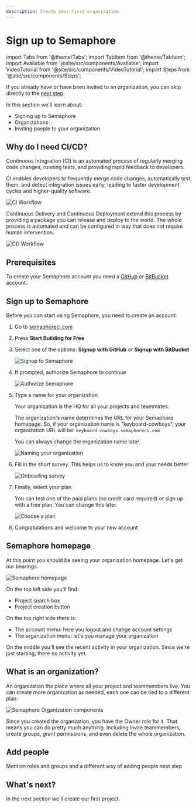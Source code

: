 ```yaml
---
description: Create your first organization
---
```


# Sign up to Semaphore


import Tabs from '@theme/Tabs';
import TabItem from '@theme/TabItem';
import Available from '@site/src/components/Available';
import VideoTutorial from '@site/src/components/VideoTutorial';
import Steps from '@site/src/components/Steps';

If you already have or have been invited to an organization, you can skip directly to the [next step](./hello-world).

In this section we'll learn about:

- Signing up to Semaphore
- Organizations
- Inviting poeple to your organization

## Why do I need CI/CD?

Continuous Integration (CI) is an automated process of regularly merging code changes, running tests, and providing rapid feedback to developers.

CI enables developers to frequently merge code changes, automatically test them, and detect integration issues early, leading to faster development cycles and higher-quality software.

![CI Workflow](./img/ci-workflow.jpg)

Continuous Delivery and Continuous Deployment extend this process by providing a package you can release and deploy to the world. The whole process is automated and can be configured in way that does not require human intervention.

![CD Workflow](./img/cd-workflow.jpg)

## Prerequisites

To create your Semaphore account you need a [GitHub](https://github) or [BitBucket](https://bitbucket.org) account.

## Sign up to Semaphore

Before you can start using Semaphore, you need to create an account:

<Steps>

1. Go to [semaphoreci.com](https://semaphoreci.com)
2. Press **Start Building for Free**
3. Select one of the options: **Signup with GitHub** or **Signup with BitBucket**

    ![Signup to Semaphore](./img/signup.jpg)

4. If prompted, authorize Semaphore to continue

    ![Authorize Semaphore](./img/authorize.jpg)

5. Type a name for your organization
    
    Your organization is the HQ for all your projects and teammates. 
    
    The organization's name determines the URL for your Semaphore homepage. So, if your organization name is "keyboard-cowboys", your organization URL will be: `keyboard-cowboys.semaphoreci.com`

    You can always change the organization name later.

    ![Naming your organization](./img/create-org.jpg)

6. Fill in the short survey. This helps us to know you and your needs better

    ![Onboading survey](./img/onboarding-survery.jpg)

7. Finally, select your plan

    You can test one of the paid plans (no credit card required) or sign up with a free plan. You can change this later.

    ![Choose a plan](./img/select-plan.jpg)

8. Congratulations and welcome to your new account

</Steps>

## Semaphore homepage

At this point you should be seeing your organization homepage. Let's get our bearings.

![Semaphore homepage](./img/homepage.jpg)

On the top left side you'll find:
- Project search box
- Project creation button

On the top right side there is:
- The account menu: here you logout and change account settings
- The organization menu: let's you manage your organization

On the middle you'll see the recent activity in your organization. Since we're just starting, there no activity yet.

## What is an organization?

An organization the place where all your project and teammembers live. You can create more organization as needed, each one can be tied to a different plan.

![Semaphore Organization components](./img/org-diagram.jpg)

Since you created the organzation, you have the Owner role for it. That means you can do pretty much anything. Including invite teammembers, create groups, grant permissions, and even delete the whole organization.

## Add people

Mention roles and groups and a different way of adding people next step

## What's next?

In the next section we'll create our first project.
